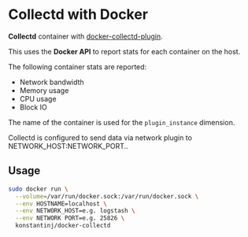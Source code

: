# Collectd with Docker

**Collectd** container with [docker-collectd-plugin](https://github.com/lebauce/docker-collectd-plugin).

This uses the **Docker API** to report stats for each container on the host.

The following container stats are reported:

- Network bandwidth
- Memory usage
- CPU usage
- Block IO

The name of the container is used for the `plugin_instance` dimension.

Collectd is configured to send data via network plugin to NETWORK_HOST:NETWORK_PORT..

## Usage

```bash
sudo docker run \
  --volume=/var/run/docker.sock:/var/run/docker.sock \
  --env HOSTNAME=localhost \
  --env NETWORK_HOST=e.g. logstash \
  --env NETWORK PORT=e.g. 25826 \
  konstantinj/docker-collectd
```
